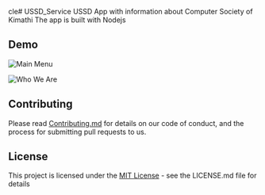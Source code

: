 cle# USSD_Service
USSD App with information about Computer Society of Kimathi
The app is built with Nodejs

## Demo
![Main Menu](demo/img/1.jpg "Main Menu")

![Who We Are](demo/img/2.jpg "Who We Are")

## Contributing
Please read [Contributing.md](CONTRIBUTING.md) for  details on our code of conduct, and the process for submitting pull requests to us.

## License
This project is licensed under the [MIT License](LICENCE.md) - see the LICENSE.md file for details